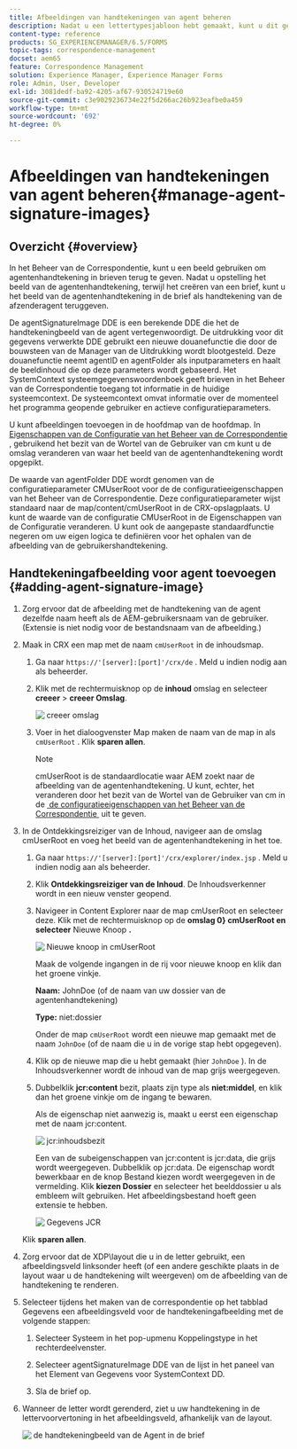 ```yaml
---
title: Afbeeldingen van handtekeningen van agent beheren
description: Nadat u een lettertypesjabloon hebt gemaakt, kunt u dit gebruiken om correspondentie te maken in AEM Forms door gegevens, inhoud en bijlagen te beheren.
content-type: reference
products: SG_EXPERIENCEMANAGER/6.5/FORMS
topic-tags: correspondence-management
docset: aem65
feature: Correspondence Management
solution: Experience Manager, Experience Manager Forms
role: Admin, User, Developer
exl-id: 3081dedf-ba92-4205-af67-930524719e60
source-git-commit: c3e9029236734e22f5d266ac26b923eafbe0a459
workflow-type: tm+mt
source-wordcount: '692'
ht-degree: 0%

---
```


# Afbeeldingen van handtekeningen van agent beheren{#manage-agent-signature-images}

## Overzicht {#overview}

In het Beheer van de Correspondentie, kunt u een beeld gebruiken om agentenhandtekening in brieven terug te geven. Nadat u opstelling het beeld van de agentenhandtekening, terwijl het creëren van een brief, kunt u het beeld van de agentenhandtekening in de brief als handtekening van de afzenderagent teruggeven.

De agentSignatureImage DDE is een berekende DDE die het de handtekeningbeeld van de agent vertegenwoordigt. De uitdrukking voor dit gegevens verwerkte DDE gebruikt een nieuwe douanefunctie die door de bouwsteen van de Manager van de Uitdrukking wordt blootgesteld. Deze douanefunctie neemt agentID en agentFolder als inputparameters en haalt de beeldinhoud die op deze parameters wordt gebaseerd. Het SystemContext systeemgegevenswoordenboek geeft brieven in het Beheer van de Correspondentie toegang tot informatie in de huidige systeemcontext. De systeemcontext omvat informatie over de momenteel het programma geopende gebruiker en actieve configuratieparameters.

U kunt afbeeldingen toevoegen in de hoofdmap van de hoofdmap. In [&#x200B; Eigenschappen van de Configuratie van het Beheer van de Correspondentie &#x200B;](/help/forms/using/cm-configuration-properties.md), gebruikend het bezit van de Wortel van de Gebruiker van cm kunt u de omslag veranderen van waar het beeld van de agentenhandtekening wordt opgepikt.

De waarde van agentFolder DDE wordt genomen van de configuratieparameter CMUserRoot voor de de configuratieeigenschappen van het Beheer van de Correspondentie. Deze configuratieparameter wijst standaard naar de map/content/cmUserRoot in de CRX-opslagplaats. U kunt de waarde van de configuratie CMUserRoot in de Eigenschappen van de Configuratie veranderen.
U kunt ook de aangepaste standaardfunctie negeren om uw eigen logica te definiëren voor het ophalen van de afbeelding van de gebruikershandtekening.

## Handtekeningafbeelding voor agent toevoegen {#adding-agent-signature-image}

1. Zorg ervoor dat de afbeelding met de handtekening van de agent dezelfde naam heeft als de AEM-gebruikersnaam van de gebruiker. (Extensie is niet nodig voor de bestandsnaam van de afbeelding.)
1. Maak in CRX een map met de naam `cmUserRoot` in de inhoudsmap.

   1. Ga naar `https://'[server]:[port]'/crx/de` . Meld u indien nodig aan als beheerder.

   1. Klik met de rechtermuisknop op de **inhoud** omslag en selecteer **creeer** > **creeer Omslag**.

      ![&#x200B; creeer omslag &#x200B;](assets/1_createnode_cmuserroot.png)

   1. Voer in het dialoogvenster Map maken de naam van de map in als `cmUserRoot` . Klik **sparen allen**.

      >[!NOTE]
      >
      >cmUserRoot is de standaardlocatie waar AEM zoekt naar de afbeelding van de agentenhandtekening. U kunt, echter, het veranderen door het bezit van de Wortel van de Gebruiker van cm in de [&#x200B; de configuratieeigenschappen van het Beheer van de Correspondentie &#x200B;](/help/forms/using/cm-configuration-properties.md) uit te geven.

1. In de Ontdekkingsreiziger van de Inhoud, navigeer aan de omslag cmUserRoot en voeg het beeld van de agentenhandtekening in het toe.

   1. Ga naar `https://'[server]:[port]'/crx/explorer/index.jsp` . Meld u indien nodig aan als beheerder.
   1. Klik **Ontdekkingsreiziger van de Inhoud**. De Inhoudsverkenner wordt in een nieuw venster geopend.
   1. Navigeer in Content Explorer naar de map cmUserRoot en selecteer deze. Klik met de rechtermuisknop op de **omslag 0&rbrace; cmUserRoot en selecteer** Nieuwe Knoop **.**

      ![&#x200B; Nieuwe knoop in cmUserRoot &#x200B;](assets/2_cmuserroot_newnode.png)

      Maak de volgende ingangen in de rij voor nieuwe knoop en klik dan het groene vinkje.

      **Naam:** JohnDoe (of de naam van uw dossier van de agentenhandtekening)

      **Type:** niet:dossier

      Onder de map `cmUserRoot` wordt een nieuwe map gemaakt met de naam `JohnDoe` (of de naam die u in de vorige stap hebt opgegeven).

   1. Klik op de nieuwe map die u hebt gemaakt (hier `JohnDoe` ). In de Inhoudsverkenner wordt de inhoud van de map grijs weergegeven.

   1. Dubbelklik **jcr:content** bezit, plaats zijn type als **niet:middel**, en klik dan het groene vinkje om de ingang te bewaren.

      Als de eigenschap niet aanwezig is, maakt u eerst een eigenschap met de naam jcr:content.

      ![&#x200B; jcr:inhoudsbezit &#x200B;](assets/3_jcrcontentntresource.png)

      Een van de subeigenschappen van jcr:content is jcr:data, die grijs wordt weergegeven. Dubbelklik op jcr:data. De eigenschap wordt bewerkbaar en de knop Bestand kiezen wordt weergegeven in de vermelding. Klik **kiezen Dossier** en selecteer het beelddossier u als embleem wilt gebruiken. Het afbeeldingsbestand hoeft geen extensie te hebben.

      ![&#x200B; Gegevens JCR &#x200B;](assets/5_jcrdata.png)

   Klik **sparen allen**.

1. Zorg ervoor dat de XDP\layout die u in de letter gebruikt, een afbeeldingsveld linksonder heeft (of een andere geschikte plaats in de layout waar u de handtekening wilt weergeven) om de afbeelding van de handtekening te renderen.
1. Selecteer tijdens het maken van de correspondentie op het tabblad Gegevens een afbeeldingsveld voor de handtekeningafbeelding met de volgende stappen:

   1. Selecteer Systeem in het pop-upmenu Koppelingstype in het rechterdeelvenster.

   1. Selecteer agentSignatureImage DDE van de lijst in het paneel van het Element van Gegevens voor SystemContext DD.

   1. Sla de brief op.

1. Wanneer de letter wordt gerenderd, ziet u uw handtekening in de lettervoorvertoning in het afbeeldingsveld, afhankelijk van de layout.

   ![&#x200B; de handtekeningbeeld van de Agent in de brief &#x200B;](assets/letterwithsignature.png)
